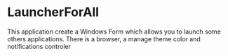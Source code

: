 # LauncherForAll

This application create a Windows Form which allows you to launch some others applications.
There is a browser, a manage theme color and notifications controler